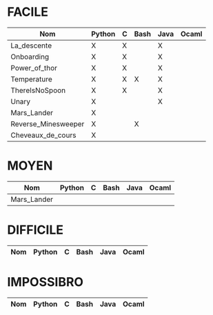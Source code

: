 # FACILE
Nom|Python|C|Bash|Java|Ocaml
---|---|---|---|---|---
La_descente|X|X| |X| 
Onboarding|X|X||X| 
Power_of_thor|X|X||X| 
Temperature|X|X|X|X| 
ThereIsNoSpoon|X|X||X| 
Unary|X| | |X| 
Mars_Lander|X| | | | 
Reverse_Minesweeper|X| |X| | 
Cheveaux_de_cours|X| | | | 

# MOYEN
Nom|Python|C|Bash|Java|Ocaml
---|---|---|---|---|---
Mars_Lander| | | | | 

# DIFFICILE
Nom|Python|C|Bash|Java|Ocaml
---|---|---|---|---|---

# IMPOSSIBRO
Nom|Python|C|Bash|Java|Ocaml
---|---|---|---|---|---
